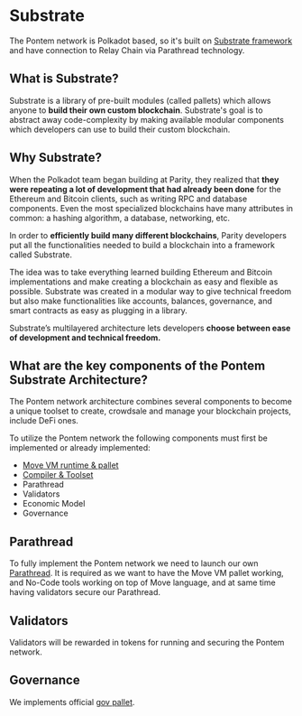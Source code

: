 # Substrate

The Pontem network is Polkadot based, so it's built on [Substrate framework](https://github.com/paritytech/substrate) and have connection to Relay Chain via Parathread technology.

## What is Substrate?

Substrate is a library of pre-built modules (called pallets) which allows anyone to **build their own custom blockchain**. Substrate's goal is to abstract away code-complexity by making available modular components which developers can use to build their custom blockchain.

## Why Substrate?

When the Polkadot team began building at Parity, they realized that **they were repeating a lot of development that had already been done** for the Ethereum and Bitcoin clients, such as writing RPC and database components. Even the most specialized blockchains have many attributes in common: a hashing algorithm, a database, networking, etc.

In order to **efficiently build many different blockchains**, Parity developers put all the functionalities needed to build a blockchain into a framework called Substrate. 

The idea was to take everything learned building Ethereum and Bitcoin implementations and make creating a blockchain as easy and flexible as possible. Substrate was created in a modular way to give technical freedom but also make functionalities like accounts, balances, governance, and smart contracts as easy as plugging in a library.

Substrate’s multilayered architecture lets developers **choose between ease of development and technical freedom.** 

## What are the key components of the Pontem Substrate Architecture?

The Pontem network architecture combines several components to become a unique toolset to create, crowdsale and manage your blockchain projects, include DeFi ones.

To utilize the Pontem network the following components must first be implemented or already implemented:

* [Move VM runtime & pallet](../move_vm/README.md)
* [Compiler & Toolset](../move_vm/compiler_&_toolset.md)
* Parathread
* Validators
* Economic Model
* Governance

## Parathread

To fully implement the Pontem network we need to launch our own [Parathread](https://wiki.polkadot.network/docs/en/learn-parathreads). It is required as we want to have the Move VM pallet working, and No-Code tools working on top of Move language, and at same time having validators secure our Parathread.

## Validators

Validators will be rewarded in tokens for running and securing the Pontem network. 

## Governance

We implements official [gov pallet](https://wiki.polkadot.network/docs/en/learn-governance).
